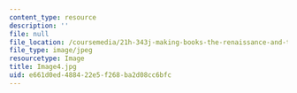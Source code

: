 ```yaml
---
content_type: resource
description: ''
file: null
file_location: /coursemedia/21h-343j-making-books-the-renaissance-and-today-spring-2016/e661d0ed488422e5f268ba2d08cc6bfc_Image4.jpg
file_type: image/jpeg
resourcetype: Image
title: Image4.jpg
uid: e661d0ed-4884-22e5-f268-ba2d08cc6bfc
---
```

